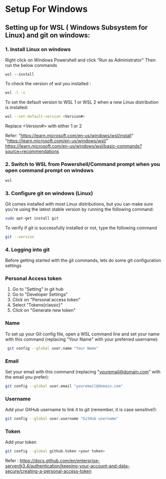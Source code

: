 # Setup For Windows

## Setting up for WSL ( Windows Subsystem for Linux) and git on windows:

### 1. Install Linux on windows
Right click on Windows Powershell and click "Run as Administrator"
Then run the below commands
```
wsl --install
```
To check the version of wsl you installed :
```bash
wsl -l -v
```
To set the default version to WSL 1 or WSL 2 when a new Linux distribution is installed:
```bash
wsl --set-default-version <Version#>
```
Replace <Version#> with either 1 or 2
    
Refer: 
    "https://learn.microsoft.com/en-us/windows/wsl/install"
    "https://learn.microsoft.com/en-us/windows/wsl/"
    https://learn.microsoft.com/en-us/windows/wsl/basic-commands?source=recommendations

### 2. Switch to WSL from Powershell/Command prompt when you open command prompt on windows

```bash
wsl
```
    
### 3. Configure git on windows (Linux)
Git comes installed with most Linux distributions, but you can make sure you're using the latest stable version 
by running the following command:
```bash
sudo apt-get install git
```
To verify if git is successfully installed or not, type the following command
```bash
git --version
```
    
### 4. Logging into git 
Before getting started with the git commands, lets do some git configuration settings
### Personal Access token
1. Go to "Setting" in git hub
2. Go to "Developer Settings"
3. Click on "Personal access token" 
4. Select "Tokens(classic)"
5. Click on "Generate new token"
    
### Name
To set up your Git config file, open a WSL command line and set your name with this command 
(replacing "Your Name" with your preferred username):
```bash
 git config --global user.name "Your Name"
```
### Email
Set your email with this command (replacing "youremail@domain.com" with the email you prefer):
```bash
git config --global user.email "youremail@domain.com"
```
### Username
Add your GitHub username to link it to git (remember, it is case sensitive!):
```bash
git config --global user.username "GitHub username"
```
### Token
Add your token
```bash
git config --global github.token <your token>
```
Refer : https://docs.github.com/en/enterprise-server@3.4/authentication/keeping-your-account-and-data-secure/creating-a-personal-access-token
    

